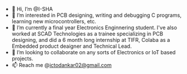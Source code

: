 - 👋 Hi, I’m @I-SHA
- 👀 I’m interested in PCB designing, writing and debugging C programs, learning new microcontrollers, etc.
- 🌱 I’m currently a final year Electronics Enginnering student. I've also worked at SCAD Technologies as a trainee specializing in PCB designing, and did a 6 month long internship at TIFR, Colaba as a Embedded product deaigner and Technical Lead.
- 💞️ I’m looking to collaborate on any sorts of Electronics or IoT based projects.
- 📫 Reach me @ictodankar02@gmail.com

<!---
I-SHA/I-SHA is a ✨ special ✨ repository because its `README.md` (this file) appears on your GitHub profile.
You can click the Preview link to take a look at your changes.
--->
